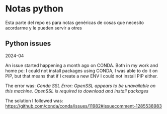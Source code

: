 # Notas python

Esta parte del repo es para notas genéricas de cosas que necesito acordarme y le pueden servir a otres


## Python issues

2024-04

An issue started happening a month ago on CONDA. Both in my work and home pc: I could not install packages using CONDA, I was able to do it on PIP,
but that means that if I create a new ENV I could not install PIP either.

The error was:
_Conda SSL Error: OpenSSL appears to be unavailable on this machine. OpenSSL is required to download and install packages_

The solution I followed was:
https://github.com/conda/conda/issues/11982#issuecomment-1285538983
